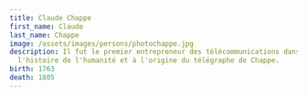 ```yaml
---
title: Claude Chappe
first_name: Claude
last_name: Chappe
image: /assets/images/persons/photochappe.jpg
description: Il fut le premier entrepreneur des télécommunications dans
  l'histoire de l'humanité et à l'origine du télégraphe de Chappe.
birth: 1763
death: 1805
---
```

